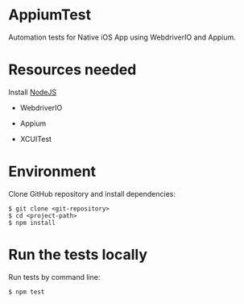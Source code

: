 # AppiumTest

Automation tests for Native iOS App using WebdriverIO and Appium.

# Resources needed

Install [NodeJS](https://nodejs.org/en/download/)

* WebdriverIO

* Appium

* XCUITest

# Environment

Clone GitHub repository and install dependencies:

```
$ git clone <git-repository>
$ cd <project-path>
$ npm install
```

# Run the tests locally

Run tests by command line:

```
$ npm test
```
